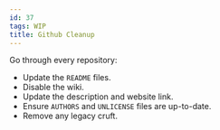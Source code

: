 ```yaml
---
id: 37
tags: WIP
title: Github Cleanup
---
```


Go through every repository:

* Update the `README` files.
* Disable the wiki.
* Update the description and website link.
* Ensure `AUTHORS` and `UNLICENSE` files are up-to-date.
* Remove any legacy cruft.
